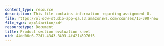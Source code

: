 ```yaml
---
content_type: resource
description: This file contains information regarding assignment 8.
file: https://ol-ocw-studio-app-qa.s3.amazonaws.com/courses/15-390-new-enterprises-spring-2013/44dd06c672d1434338934f42146976f5_MIT15_390S13_assgn8sheet.pdf
file_type: application/pdf
resourcetype: Document
title: Product section evaluation sheet
uid: 44dd06c6-72d1-4343-3893-4f42146976f5
---
```

